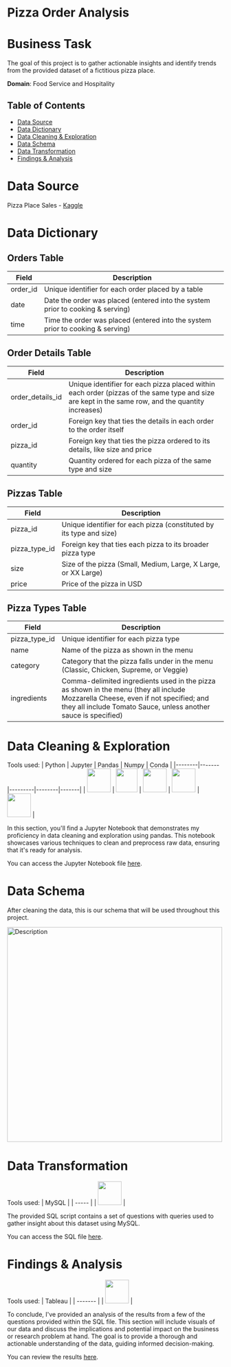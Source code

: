 # Pizza Order Analysis

# Business Task
The goal of this project is to gather actionable insights and identify trends from the provided dataset of a fictitious pizza place.

**Domain**: Food Service and Hospitality

## Table of Contents
- [Data Source](#data-source)
- [Data Dictionary](#data-dictionary)
- [Data Cleaning & Exploration](#data-cleaning--Exploration)
- [Data Schema](#data-schema)
- [Data Transformation](#data-transformation)
- [Findings & Analysis](#findings--analysis)

# Data Source
Pizza Place Sales - [Kaggle](https://www.kaggle.com/datasets/mysarahmadbhat/pizza-place-sales?select=order_details.csv)

# Data Dictionary

## Orders Table

| Field     | Description                                                                              |
|-----------|------------------------------------------------------------------------------------------|
| order_id  | Unique identifier for each order placed by a table                                       |
| date      | Date the order was placed (entered into the system prior to cooking & serving)           |
| time      | Time the order was placed (entered into the system prior to cooking & serving)           |

## Order Details Table

| Field            | Description                                                                                      |
|------------------|--------------------------------------------------------------------------------------------------|
| order_details_id | Unique identifier for each pizza placed within each order (pizzas of the same type and size are kept in the same row, and the quantity increases) |
| order_id         | Foreign key that ties the details in each order to the order itself                              |
| pizza_id         | Foreign key that ties the pizza ordered to its details, like size and price                      |
| quantity         | Quantity ordered for each pizza of the same type and size                                        |

## Pizzas Table

| Field         | Description                                                                      |
|---------------|----------------------------------------------------------------------------------|
| pizza_id      | Unique identifier for each pizza (constituted by its type and size)              |
| pizza_type_id | Foreign key that ties each pizza to its broader pizza type                       |
| size          | Size of the pizza (Small, Medium, Large, X Large, or XX Large)                   |
| price         | Price of the pizza in USD                                                        |

## Pizza Types Table

| Field         | Description                                                                                              |
|---------------|----------------------------------------------------------------------------------------------------------|
| pizza_type_id | Unique identifier for each pizza type                                                                    |
| name          | Name of the pizza as shown in the menu                                                                   |
| category      | Category that the pizza falls under in the menu (Classic, Chicken, Supreme, or Veggie)                   |
| ingredients   | Comma-delimited ingredients used in the pizza as shown in the menu (they all include Mozzarella Cheese, even if not specified; and they all include Tomato Sauce, unless another sauce is specified) |


# Data Cleaning & Exploration

Tools used:
| Python | Jupyter | Pandas | Numpy | Conda |
|--------|-------|---------|--------|-------|
| <img src="https://github.com/rml-lee/MYSQL-Tableau-Video-Games-Project/assets/160198611/cc008c2a-1e65-46fe-99aa-fcef90c84b2b" width="55" height="55"/> | <img src="https://github.com/rml-lee/MYSQL-Tableau-Video-Games-Project/assets/160198611/029ca083-0c94-40b2-96bc-5a4ccd5199bb" width="50" height="55"/> | <img src="https://github.com/rml-lee/MYSQL-Tableau-Video-Games-Project/assets/160198611/1f1bf784-7c28-491e-9c70-d78a8cfd9ec3" width="55" height="55"/> | <img src="https://github.com/rml-lee/MYSQL-Tableau-Video-Games-Project/assets/160198611/ca024f21-791d-4cc9-836a-710df995811a" width="55" height="55"/> | <img src="https://github.com/rml-lee/MYSQL-Tableau-Video-Games-Project/assets/160198611/752b8489-df2a-457b-ab2e-294b34774a78" width="55" height="55"/> |

In this section, you'll find a Jupyter Notebook that demonstrates my proficiency in data cleaning and exploration using pandas. This notebook showcases various techniques to clean and preprocess raw data, ensuring that it's ready for analysis.

You can access the Jupyter Notebook file [here](https://github.com/rml-lee/Pizza-Order-Analysis/blob/main/Data%20Cleaning%20%26%20Exploration%20-%20Pizza%20Orders.ipynb).

# Data Schema

After cleaning the data, this is our schema that will be used throughout this project.

<img src="https://github.com/rml-lee/MYSQL-Tableau-Pizza-Project/assets/160198611/985c4eb2-6232-4f78-9690-3517af54f601" alt="Description" width="500"/>

# Data Transformation

Tools used:
| MySQL |
| ----- |
| <img src="https://github.com/rml-lee/MYSQL-Tableau-Video-Games-Project/assets/160198611/a1f80d2c-f675-4c97-b497-f21377fd0042" width="55" height="55"/> |

The provided SQL script contains a set of questions with queries used to gather insight about this dataset using MySQL. 

You can access the SQL file [here](https://github.com/rml-lee/MYSQL-Tableau-Pizza-Project/blob/main/Pizza%20Project.sql).

# Findings & Analysis

Tools used:
| Tableau |
| ------- |
| <img src="https://github.com/rml-lee/MYSQL-Tableau-Video-Games-Project/assets/160198611/fb9f12dc-8640-4197-b3f6-ab0ce2241bc1" width="55" height="55"/> |


To conclude, I've provided an analysis of the results from a few of the questions provided within the SQL file. This section will include visuals of our data and discuss the implications and potential impact on the business or research problem at hand. The goal is to provide a thorough and actionable understanding of the data, guiding informed decision-making.

You can review the results [here](https://github.com/rml-lee/MYSQL-Tableau-Pizza-Project/blob/main/Findings-Analysis.md).
